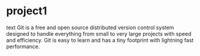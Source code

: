 # project1
text
Git is a free and open source distributed version control system designed to handle everything from small to very large projects with speed and efficiency. Git is easy to learn and has a tiny footprint with lightning fast performance.
